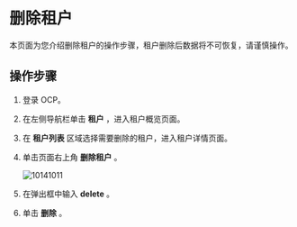删除租户
=========================

本页面为您介绍删除租户的操作步骤，租户删除后数据将不可恢复，请谨慎操作。

操作步骤
-------------------------

1. 登录 OCP。

2. 在左侧导航栏单击 **租户** ，进入租户概览页面。

3. 在 **租户列表** 区域选择需要删除的租户，进入租户详情页面。

4. 单击页面右上角 **删除租户** 。

   ![10141011](https://obbusiness-private.oss-cn-shanghai.aliyuncs.com/doc/img/ocp/401/%E5%88%A0%E9%99%A4%E7%A7%9F%E6%88%B71.png)

5. 在弹出框中输入 **delete** 。

6. 单击 **删除** 。
